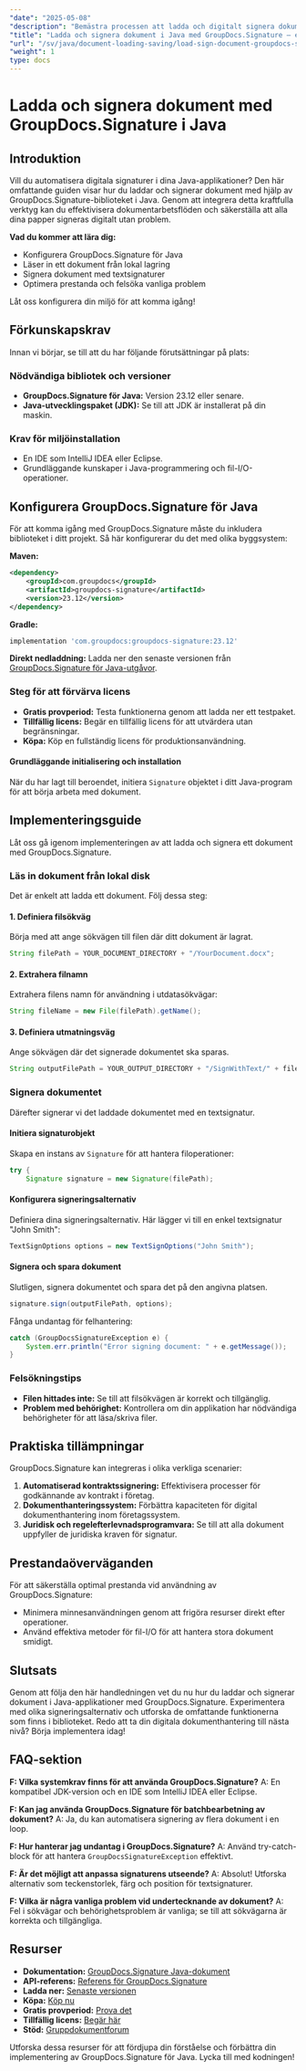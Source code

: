 ```yaml
---
"date": "2025-05-08"
"description": "Bemästra processen att ladda och digitalt signera dokument med GroupDocs.Signature för Java. Effektivisera dina dokumentarbetsflöden med den här detaljerade handledningen."
"title": "Ladda och signera dokument i Java med GroupDocs.Signature – en omfattande guide"
"url": "/sv/java/document-loading-saving/load-sign-document-groupdocs-signature-java/"
"weight": 1
type: docs
---
```

# Ladda och signera dokument med GroupDocs.Signature i Java

## Introduktion

Vill du automatisera digitala signaturer i dina Java-applikationer? Den här omfattande guiden visar hur du laddar och signerar dokument med hjälp av GroupDocs.Signature-biblioteket i Java. Genom att integrera detta kraftfulla verktyg kan du effektivisera dokumentarbetsflöden och säkerställa att alla dina papper signeras digitalt utan problem.

**Vad du kommer att lära dig:**
- Konfigurera GroupDocs.Signature för Java
- Läser in ett dokument från lokal lagring
- Signera dokument med textsignaturer
- Optimera prestanda och felsöka vanliga problem

Låt oss konfigurera din miljö för att komma igång!

## Förkunskapskrav
Innan vi börjar, se till att du har följande förutsättningar på plats:

### Nödvändiga bibliotek och versioner
- **GroupDocs.Signature för Java:** Version 23.12 eller senare.
- **Java-utvecklingspaket (JDK):** Se till att JDK är installerat på din maskin.

### Krav för miljöinstallation
- En IDE som IntelliJ IDEA eller Eclipse.
- Grundläggande kunskaper i Java-programmering och fil-I/O-operationer.

## Konfigurera GroupDocs.Signature för Java
För att komma igång med GroupDocs.Signature måste du inkludera biblioteket i ditt projekt. Så här konfigurerar du det med olika byggsystem:

**Maven:**
```xml
<dependency>
    <groupId>com.groupdocs</groupId>
    <artifactId>groupdocs-signature</artifactId>
    <version>23.12</version>
</dependency>
```

**Gradle:**
```gradle
implementation 'com.groupdocs:groupdocs-signature:23.12'
```

**Direkt nedladdning:**
Ladda ner den senaste versionen från [GroupDocs.Signature för Java-utgåvor](https://releases.groupdocs.com/signature/java/).

### Steg för att förvärva licens
- **Gratis provperiod:** Testa funktionerna genom att ladda ner ett testpaket.
- **Tillfällig licens:** Begär en tillfällig licens för att utvärdera utan begränsningar.
- **Köpa:** Köp en fullständig licens för produktionsanvändning.

#### Grundläggande initialisering och installation
När du har lagt till beroendet, initiera `Signature` objektet i ditt Java-program för att börja arbeta med dokument.

## Implementeringsguide
Låt oss gå igenom implementeringen av att ladda och signera ett dokument med GroupDocs.Signature.

### Läs in dokument från lokal disk
Det är enkelt att ladda ett dokument. Följ dessa steg:

#### 1. Definiera filsökväg
Börja med att ange sökvägen till filen där ditt dokument är lagrat.
```java
String filePath = YOUR_DOCUMENT_DIRECTORY + "/YourDocument.docx";
```

#### 2. Extrahera filnamn
Extrahera filens namn för användning i utdatasökvägar:
```java
String fileName = new File(filePath).getName();
```

#### 3. Definiera utmatningsväg
Ange sökvägen där det signerade dokumentet ska sparas.
```java
String outputFilePath = YOUR_OUTPUT_DIRECTORY + "/SignWithText/" + fileName;
```

### Signera dokumentet
Därefter signerar vi det laddade dokumentet med en textsignatur.

#### Initiera signaturobjekt
Skapa en instans av `Signature` för att hantera filoperationer:
```java
try {
    Signature signature = new Signature(filePath);
```

#### Konfigurera signeringsalternativ
Definiera dina signeringsalternativ. Här lägger vi till en enkel textsignatur "John Smith":
```java
TextSignOptions options = new TextSignOptions("John Smith");
```

#### Signera och spara dokument
Slutligen, signera dokumentet och spara det på den angivna platsen.
```java
signature.sign(outputFilePath, options);
```
Fånga undantag för felhantering:
```java
catch (GroupDocsSignatureException e) {
    System.err.println("Error signing document: " + e.getMessage());
}
```

### Felsökningstips
- **Filen hittades inte:** Se till att filsökvägen är korrekt och tillgänglig.
- **Problem med behörighet:** Kontrollera om din applikation har nödvändiga behörigheter för att läsa/skriva filer.

## Praktiska tillämpningar
GroupDocs.Signature kan integreras i olika verkliga scenarier:
1. **Automatiserad kontraktssignering:** Effektivisera processer för godkännande av kontrakt i företag.
2. **Dokumenthanteringssystem:** Förbättra kapaciteten för digital dokumenthantering inom företagssystem.
3. **Juridisk och regelefterlevnadsprogramvara:** Se till att alla dokument uppfyller de juridiska kraven för signatur.

## Prestandaöverväganden
För att säkerställa optimal prestanda vid användning av GroupDocs.Signature:
- Minimera minnesanvändningen genom att frigöra resurser direkt efter operationer.
- Använd effektiva metoder för fil-I/O för att hantera stora dokument smidigt.

## Slutsats
Genom att följa den här handledningen vet du nu hur du laddar och signerar dokument i Java-applikationer med GroupDocs.Signature. Experimentera med olika signeringsalternativ och utforska de omfattande funktionerna som finns i biblioteket. Redo att ta din digitala dokumenthantering till nästa nivå? Börja implementera idag!

## FAQ-sektion
**F: Vilka systemkrav finns för att använda GroupDocs.Signature?**
A: En kompatibel JDK-version och en IDE som IntelliJ IDEA eller Eclipse.

**F: Kan jag använda GroupDocs.Signature för batchbearbetning av dokument?**
A: Ja, du kan automatisera signering av flera dokument i en loop.

**F: Hur hanterar jag undantag i GroupDocs.Signature?**
A: Använd try-catch-block för att hantera `GroupDocsSignatureException` effektivt.

**F: Är det möjligt att anpassa signaturens utseende?**
A: Absolut! Utforska alternativ som teckenstorlek, färg och position för textsignaturer.

**F: Vilka är några vanliga problem vid undertecknande av dokument?**
A: Fel i sökvägar och behörighetsproblem är vanliga; se till att sökvägarna är korrekta och tillgängliga.

## Resurser
- **Dokumentation:** [GroupDocs.Signature Java-dokument](https://docs.groupdocs.com/signature/java/)
- **API-referens:** [Referens för GroupDocs.Signature](https://reference.groupdocs.com/signature/java/)
- **Ladda ner:** [Senaste versionen](https://releases.groupdocs.com/signature/java/)
- **Köpa:** [Köp nu](https://purchase.groupdocs.com/buy)
- **Gratis provperiod:** [Prova det](https://releases.groupdocs.com/signature/java/)
- **Tillfällig licens:** [Begär här](https://purchase.groupdocs.com/temporary-license/)
- **Stöd:** [Gruppdokumentforum](https://forum.groupdocs.com/c/signature/)

Utforska dessa resurser för att fördjupa din förståelse och förbättra din implementering av GroupDocs.Signature för Java. Lycka till med kodningen!